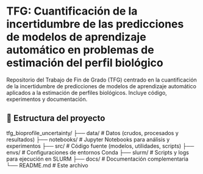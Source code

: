 # TFG: Cuantificación de la incertidumbre de las predicciones de modelos de aprendizaje automático en problemas de estimación del perfil biológico

Repositorio del Trabajo de Fin de Grado (TFG) centrado en la cuantificación de la incertidumbre de predicciones de modelos de aprendizaje automático aplicados a la estimación de perfiles biológicos. Incluye código, experimentos y documentación.

## 📌 Estructura del proyecto
tfg_bioprofile_uncertainty/
├── data/                   # Datos (crudos, procesados y resultados)
├── notebooks/              # Jupyter Notebooks para análisis y experimentos
├── src/                    # Código fuente (modelos, utilidades, scripts)
├── envs/                   # Configuraciones de entornos Conda
├── slurm/                  # Scripts y logs para ejecución en SLURM
├── docs/                   # Documentación complementaria
└── README.md               # Este archivo

